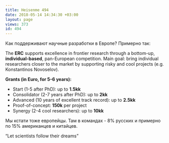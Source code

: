 ```yaml
---
title: Heisenme 494
date: 2018-05-14 14:34:30 +03:00
layout: page
views: 373
id: 494
---
```


Как поддерживают научные разработки в Европе? Примерно так:

The **ERC** supports excellence in frontier research through a bottom-up, **individual-based**, pan-European competition. Main goal: bring individual researchers closer to the market by supporting risky and cool projects (e.g. Konstantinos Novoselov).

**Grants (in Euro, for 5-6 years):**
- Start (1-5 after PhD): up to **1.5kk**
- Consolidator (2-7 years after PhD): up to **2kk**
- Advanced (10 years of excellent track record): up to **2.5kk**
- Proof-of-concept: **150k** per project
- Synergy (2-4 cool researchers): up to **10kk**

Мы кстати тоже европейцы. Там в командах - 8% русских и примерно по 15% американцев и китайцев.

“Let scientists follow their dreams”


